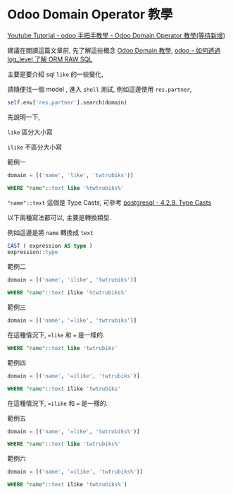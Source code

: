 # Odoo Domain Operator 教學

[Youtube Tutorial - odoo 手把手教學 - Odoo Domain Operator 教學(等待新增)]()

建議在閱讀這篇文章前, 先了解這些概念
[Odoo Domain 教學](https://github.com/twtrubiks/odoo-demo-addons-tutorial/tree/master/odoo_domain_tutorial), [odoo - 如何透過 log_level 了解 ORM RAW SQL](https://github.com/twtrubiks/odoo-docker-tutorial#odoo---%E5%A6%82%E4%BD%95%E9%80%8F%E9%81%8E-log_level-%E4%BA%86%E8%A7%A3-orm-raw-sql)

主要是要介紹 sql `like` 的一些變化,

請隨便找一個 model , 進入 `shell` 測試, 例如這邊使用 `res.partner`,

```python
self.env['res.partner'].search(domain)
```

先說明一下,

`like` 區分大小寫

`ilike` 不區分大小寫

範例一

```python
domain = [('name', 'like', 'twtrubiks')]
```

```sql
WHERE "name"::text like '%twtrubiks%'
```

`"name"::text` 這個是 Type Casts, 可參考 [postgresql - 4.2.9. Type Casts](https://www.postgresql.org/docs/10/sql-expressions.html#SQL-SYNTAX-TYPE-CASTS)

以下兩種寫法都可以, 主要是轉換類型.

例如這邊是將 `name` 轉換成 `text`

```sql
CAST ( expression AS type )
expression::type
```

範例二

```python
domain = [('name', 'ilike', 'twtrubiks')]
```

```sql
WHERE "name"::text ilike '%twtrubiks%'
```

範例三

```python
domain = [('name', '=like', 'twtrubiks')]
```

在這種情況下, `=like` 和 `=` 是一樣的.

```sql
WHERE "name"::text like 'twtrubiks'
```

範例四

```python
domain = [('name', '=ilike', 'twtrubiks')]
```

```sql
WHERE "name"::text ilike 'twtrubiks'
```

在這種情況下, `=ilike` 和 `=` 是一樣的.

範例五

```python
domain = [('name', '=like', 'twtrubiks%')]
```

```sql
WHERE "name"::text like 'twtrubiks%'
```

範例六

```python
domain = [('name', '=ilike', 'twtrubiks%')]
```

```sql
WHERE "name"::text ilike 'twtrubiks%')
```
